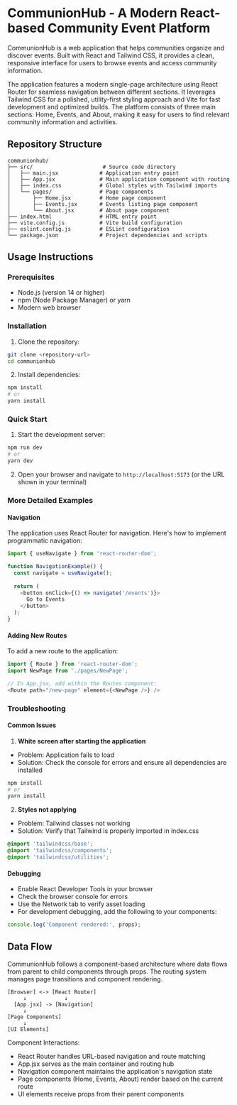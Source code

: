 # CommunionHub - A Modern React-based Community Event Platform

CommunionHub is a web application that helps communities organize and discover events. Built with React and Tailwind CSS, it provides a clean, responsive interface for users to browse events and access community information.

The application features a modern single-page architecture using React Router for seamless navigation between different sections. It leverages Tailwind CSS for a polished, utility-first styling approach and Vite for fast development and optimized builds. The platform consists of three main sections: Home, Events, and About, making it easy for users to find relevant community information and activities.

## Repository Structure
```
communionhub/
├── src/                      # Source code directory
│   ├── main.jsx             # Application entry point
│   ├── App.jsx              # Main application component with routing
│   ├── index.css            # Global styles with Tailwind imports
│   └── pages/               # Page components
│       ├── Home.jsx         # Home page component
│       ├── Events.jsx       # Events listing page component
│       └── About.jsx        # About page component
├── index.html               # HTML entry point
├── vite.config.js           # Vite build configuration
├── eslint.config.js         # ESLint configuration
└── package.json             # Project dependencies and scripts
```

## Usage Instructions

### Prerequisites
- Node.js (version 14 or higher)
- npm (Node Package Manager) or yarn
- Modern web browser

### Installation
1. Clone the repository:
```bash
git clone <repository-url>
cd communionhub
```

2. Install dependencies:
```bash
npm install
# or
yarn install
```

### Quick Start
1. Start the development server:
```bash
npm run dev
# or
yarn dev
```

2. Open your browser and navigate to `http://localhost:5173` (or the URL shown in your terminal)

### More Detailed Examples

#### Navigation
The application uses React Router for navigation. Here's how to implement programmatic navigation:
```javascript
import { useNavigate } from 'react-router-dom';

function NavigationExample() {
  const navigate = useNavigate();
  
  return (
    <button onClick={() => navigate('/events')}>
      Go to Events
    </button>
  );
}
```

#### Adding New Routes
To add a new route to the application:
```javascript
import { Route } from 'react-router-dom';
import NewPage from './pages/NewPage';

// In App.jsx, add within the Routes component:
<Route path="/new-page" element={<NewPage />} />
```

### Troubleshooting

#### Common Issues

1. **White screen after starting the application**
- Problem: Application fails to load
- Solution: Check the console for errors and ensure all dependencies are installed
```bash
npm install
# or
yarn install
```

2. **Styles not applying**
- Problem: Tailwind classes not working
- Solution: Verify that Tailwind is properly imported in index.css
```css
@import 'tailwindcss/base';
@import 'tailwindcss/components';
@import 'tailwindcss/utilities';
```

#### Debugging
- Enable React Developer Tools in your browser
- Check the browser console for errors
- Use the Network tab to verify asset loading
- For development debugging, add the following to your components:
```javascript
console.log('Component rendered:', props);
```

## Data Flow

CommunionHub follows a component-based architecture where data flows from parent to child components through props. The routing system manages page transitions and component rendering.

```ascii
[Browser] <-> [React Router]
     ↓            ↓
  [App.jsx] -> [Navigation]
     ↓
[Page Components]
     ↓
[UI Elements]
```

Component Interactions:
- React Router handles URL-based navigation and route matching
- App.jsx serves as the main container and routing hub
- Navigation component maintains the application's navigation state
- Page components (Home, Events, About) render based on the current route
- UI elements receive props from their parent components